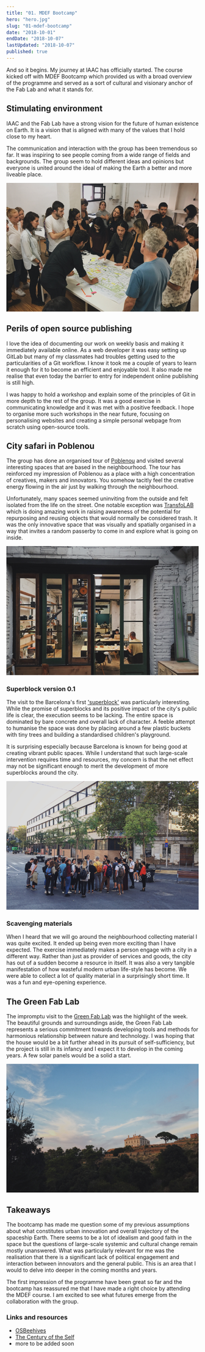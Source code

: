 ```yaml
---
title: "01. MDEF Bootcamp"
hero: "hero.jpg"
slug: "01-mdef-bootcamp"
date: "2018-10-01"
endDate: "2018-10-07"
lastUpdated: "2018-10-07"
published: true
---
```


And so it begins. My journey at IAAC has officially started. The course kicked off with MDEF Bootcamp which provided us with a broad overview of the programme and served as a sort of cultural and visionary anchor of the Fab Lab and what it stands for.

## Stimulating environment
IAAC and the Fab Lab have a strong vision for the future of human existence on Earth. It is a vision that is aligned with many of the values that I hold close to my heart.

The communication and interaction with the group has been tremendous so far. It was inspiring to see people coming from a wide range of fields and backgrounds. The group seem to hold different ideas and opinions but everyone is united around the ideal of making the Earth a better and more liveable place.

![Group discussion](group.jpg "Group discussion")

## Perils of open source publishing
I love the idea of documenting our work on weekly basis and making it immediately available online. As a web developer it was easy setting up GitLab but many of my classmates had troubles getting used to the particularities of a Git workflow. I know it took me a couple of years to learn it enough for it to become an efficient and enjoyable tool. It also made me realise that even today the barrier to entry for independent online publishing is still high.

I was happy to hold a workshop and explain some of the principles of Git in more depth to the rest of the group. It was a good exercise in communicating knowledge and it was met with a positive feedback. I hope to organise more such workshops in the near future, focusing on personalising websites and creating a simple personal webpage from scratch using open-source tools.


## City safari in Poblenou
The group has done an organised tour of [Poblenou][1] and visited several interesting spaces that are based in the neighbourhood. The tour has reinforced my impression of Poblenou as a place with a high concentration of creatives, makers and innovators. You somehow tacitly feel the creative energy flowing in the air just by walking through the neighbourhood.

Unfortunately, many spaces seemed uninviting from the outside and felt isolated from the life on the street. One notable exception was [TransfoLAB][2] which is doing amazing work in raising awareness of the potential for repurposing and reusing objects that would normally be considered trash. It was the only innovative space that was visually and spatially organised in a way that invites a random passerby to come in and explore what is going on inside.

![TransfoLAB (view from the inside)](transfolab.jpeg "TransfoLAB (view from the inside)")

### Superblock version 0.1
The visit to the Barcelona's first ['superblock'][3] was particularly interesting. While the promise of superblocks and its positive impact of the city's public life is clear, the execution seems to be lacking. The entire space is dominated by bare concrete and overall lack of character. A feeble attempt to humanise the space was done by placing around a few plastic buckets with tiny trees and building a standardised children's playground.

It is surprising especially because Barcelona is known for being good at creating vibrant public spaces. While I understand that such large-scale intervention requires time and resources, my concern is that the net effect may not be significant enough to merit the development of more superblocks around the city.

![MDEF group standing at the superblock](superblock.jpg "MDEF group standing at the superblock")

### Scavenging materials
When I heard that we will go around the neighbourhood collecting material I was quite excited. It ended up being even more exciting than I have expected. The exercise immediately makes a person engage with a city in a different way. Rather than just as provider of services and goods, the city has out of a sudden become a resource in itself. It was also a very tangible manifestation of how wasteful modern urban life-style has become. We were able to collect a lot of quality material in a surprisingly short time. It was a fun and eye-opening experience.

## The Green Fab Lab
The impromptu visit to the [Green Fab Lab][4] was the highlight of the week. The beautiful grounds and surroundings aside, the Green Fab Lab represents a serious commitment towards developing tools and methods for harmonious relationship between nature and technology. I was hoping that the house would be a bit further ahead in its pursuit of self-sufficiency, but the project is still in its infancy and I expect it to develop in the coming years. A few solar panels would be a solid a start.

![The Green Fab Lab in Valldaura](green-fab-lab.jpeg "The Green Fab Lab in Valldaura")


## Takeaways
The bootcamp has made me question some of my previous assumptions about what constitutes urban innovation and overall trajectory of the spaceship Earth. There seems to be a lot of idealism and good faith in the space but the questions of large-scale systemic and cultural change remain mostly unanswered. What was particularly relevant for me was the realisation that there is a significant lack of political engagement and interaction between innovators and the general public. This is an area that I would to delve into deeper in the coming months and years.

The first impression of the programme have been great so far and the bootcamp has reassured me that I have made a right choice by attending the MDEF course. I am excited to see what futures emerge from the collaboration with the group.


### Links and resources

* [OSBeehives][5]
* [The Century of the Self][6]
* more to be added soon

[1]:	https://en.wikipedia.org/wiki/El_Poblenou
[2]:	https://www.transfolabbcn.com/home
[3]:	https://www.theguardian.com/cities/2016/may/17/superblocks-rescue-barcelona-spain-plan-give-streets-back-residents
[4]:	http://greenfablab.org/
[5]:	https://www.osbeehives.com/
[6]:	https://topdocumentaryfilms.com/the-century-of-the-self/

